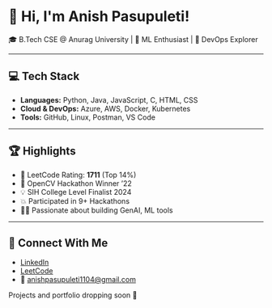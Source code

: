 # 👋 Hi, I'm Anish Pasupuleti!                
                                 
🎓 B.Tech CSE @ Anurag University | 🧠 ML Enthusiast | 🚀 DevOps Explorer                                                             
   
---                                   
                                
## 💻 Tech Stack                 
             
- **Languages:** Python, Java, JavaScript, C, HTML, CSS       
- **Cloud & DevOps:** Azure, AWS, Docker, Kubernetes   
- **Tools:** GitHub, Linux, Postman, VS Code
 
---

## 🏆 Highlights

- 🧠 LeetCode Rating: **1711** (Top 14%) 
- 🥇 OpenCV Hackathon Winner ’22
- 💡 SIH College Level Finalist 2024
- 💥 Participated in 9+ Hackathons
- 👨‍💻 Passionate about building GenAI, ML tools

--- 

## 🔗 Connect With Me

- [LinkedIn](https://www.linkedin.com/in/anishpasupuleti/)
- [LeetCode](https://leetcode.com/u/AnishSai/)
- 📧 anishpasupuleti1104@gmail.com

Projects and portfolio dropping soon 🚀
